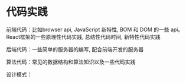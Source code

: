 # 代码实践

前端代码：比如browser api, JavaScript 新特性, BOM 和 DOM 的一些 api。
React框架的一些原理性代码实践, 总结性代码时间, 新特性代码实践

后端代码：一些简单的服务器的编写, 配合前端开发的服务器

算法代码：常见的数据结构和算法知识以及一些代码实践

设计模式：
